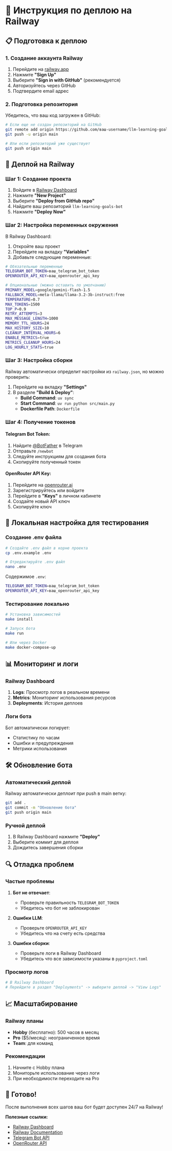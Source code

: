 # 🚀 Инструкция по деплою на Railway

## 📋 Подготовка к деплою

### 1. Создание аккаунта Railway

1. Перейдите на [railway.app](https://railway.app)
2. Нажмите **"Sign Up"**
3. Выберите **"Sign in with GitHub"** (рекомендуется)
4. Авторизуйтесь через GitHub
5. Подтвердите email адрес

### 2. Подготовка репозитория

Убедитесь, что ваш код загружен в GitHub:

```bash
# Если еще не создан репозиторий на GitHub
git remote add origin https://github.com/ваш-username/llm-learning-goals-bot.git
git push -u origin main

# Или если репозиторий уже существует
git push origin main
```

## 🚀 Деплой на Railway

### Шаг 1: Создание проекта

1. Войдите в [Railway Dashboard](https://railway.app/dashboard)
2. Нажмите **"New Project"**
3. Выберите **"Deploy from GitHub repo"**
4. Найдите ваш репозиторий `llm-learning-goals-bot`
5. Нажмите **"Deploy Now"**

### Шаг 2: Настройка переменных окружения

В Railway Dashboard:

1. Откройте ваш проект
2. Перейдите на вкладку **"Variables"**
3. Добавьте следующие переменные:

```bash
# Обязательные переменные
TELEGRAM_BOT_TOKEN=ваш_telegram_bot_token
OPENROUTER_API_KEY=ваш_openrouter_api_key

# Опциональные (можно оставить по умолчанию)
PRIMARY_MODEL=google/gemini-flash-1.5
FALLBACK_MODEL=meta-llama/llama-3.2-3b-instruct:free
TEMPERATURE=0.7
MAX_TOKENS=1500
TOP_P=0.9
RETRY_ATTEMPTS=3
MAX_MESSAGE_LENGTH=1000
MEMORY_TTL_HOURS=24
MAX_HISTORY_SIZE=10
CLEANUP_INTERVAL_HOURS=6
ENABLE_METRICS=true
METRICS_CLEANUP_HOURS=24
LOG_HOURLY_STATS=true
```

### Шаг 3: Настройка сборки

Railway автоматически определит настройки из `railway.json`, но можно проверить:

1. Перейдите на вкладку **"Settings"**
2. В разделе **"Build & Deploy"**:
   - **Build Command**: `uv sync`
   - **Start Command**: `uv run python src/main.py`
   - **Dockerfile Path**: `Dockerfile`

### Шаг 4: Получение токенов

#### Telegram Bot Token:
1. Найдите [@BotFather](https://t.me/botfather) в Telegram
2. Отправьте `/newbot`
3. Следуйте инструкциям для создания бота
4. Скопируйте полученный токен

#### OpenRouter API Key:
1. Перейдите на [openrouter.ai](https://openrouter.ai)
2. Зарегистрируйтесь или войдите
3. Перейдите в **"Keys"** в личном кабинете
4. Создайте новый API ключ
5. Скопируйте ключ

## 🔧 Локальная настройка для тестирования

### Создание .env файла

```bash
# Создайте .env файл в корне проекта
cp .env.example .env

# Отредактируйте .env файл
nano .env
```

Содержимое `.env`:
```bash
TELEGRAM_BOT_TOKEN=ваш_telegram_bot_token
OPENROUTER_API_KEY=ваш_openrouter_api_key
```

### Тестирование локально

```bash
# Установка зависимостей
make install

# Запуск бота
make run

# Или через Docker
make docker-compose-up
```

## 📊 Мониторинг и логи

### Railway Dashboard

1. **Logs**: Просмотр логов в реальном времени
2. **Metrics**: Мониторинг использования ресурсов
3. **Deployments**: История деплоев

### Логи бота

Бот автоматически логирует:
- Статистику по часам
- Ошибки и предупреждения
- Метрики использования

## 🛠️ Обновление бота

### Автоматический деплой

Railway автоматически деплоит при push в main ветку:

```bash
git add .
git commit -m "Обновление бота"
git push origin main
```

### Ручной деплой

1. В Railway Dashboard нажмите **"Deploy"**
2. Выберите коммит для деплоя
3. Дождитесь завершения сборки

## 🔍 Отладка проблем

### Частые проблемы

1. **Бот не отвечает**:
   - Проверьте правильность `TELEGRAM_BOT_TOKEN`
   - Убедитесь что бот не заблокирован

2. **Ошибки LLM**:
   - Проверьте `OPENROUTER_API_KEY`
   - Убедитесь что на счету есть средства

3. **Ошибки сборки**:
   - Проверьте логи в Railway Dashboard
   - Убедитесь что все зависимости указаны в `pyproject.toml`

### Просмотр логов

```bash
# В Railway Dashboard
# Перейдите в раздел "Deployments" -> выберите деплой -> "View Logs"
```

## 📈 Масштабирование

### Railway планы

- **Hobby** (бесплатно): 500 часов в месяц
- **Pro** ($5/месяц): неограниченное время
- **Team**: для команд

### Рекомендации

1. Начните с Hobby плана
2. Мониторьте использование через логи
3. При необходимости переходите на Pro

## 🎯 Готово!

После выполнения всех шагов ваш бот будет доступен 24/7 на Railway!

**Полезные ссылки:**
- [Railway Dashboard](https://railway.app/dashboard)
- [Railway Documentation](https://docs.railway.app)
- [Telegram Bot API](https://core.telegram.org/bots/api)
- [OpenRouter API](https://openrouter.ai/docs)
